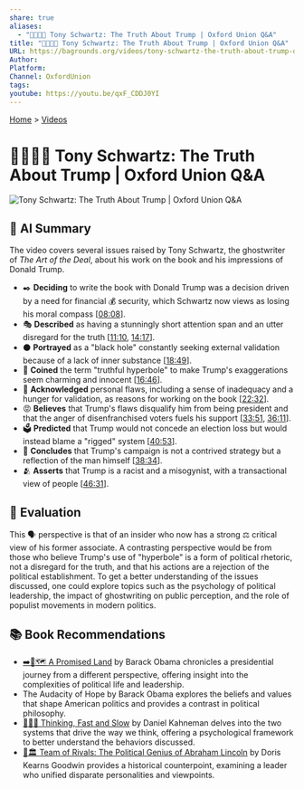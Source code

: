 ```yaml
---
share: true
aliases:
  - "🤥📢👨‍💼 Tony Schwartz: The Truth About Trump | Oxford Union Q&A"
title: "🤥📢👨‍💼 Tony Schwartz: The Truth About Trump | Oxford Union Q&A"
URL: https://bagrounds.org/videos/tony-schwartz-the-truth-about-trump-oxford-union-q-a
Author:
Platform:
Channel: OxfordUnion
tags:
youtube: https://youtu.be/qxF_CDDJ0YI
---
```

[Home](../index.md) > [Videos](./index.md)  
# 🤥📢👨‍💼 Tony Schwartz: The Truth About Trump | Oxford Union Q&A  
![Tony Schwartz: The Truth About Trump | Oxford Union Q&A](https://youtu.be/qxF_CDDJ0YI)  
## 🤖 AI Summary  
The video covers several issues raised by Tony Schwartz, the ghostwriter of *The Art of the Deal*, about his work on the book and his impressions of Donald Trump.  
  
* ✒️ **Deciding** to write the book with Donald Trump was a decision driven by a need for financial 💰 security, which Schwartz now views as losing his moral compass \[[08:08](http://www.youtube.com/watch?v=qxF_CDDJ0YI&t=488)].  
* 🎭 **Described** as having a stunningly short attention span and an utter disregard for the truth \[[11:10](http://www.youtube.com/watch?v=qxF_CDDJ0YI&t=670), [14:17](http://www.youtube.com/watch?v=qxF_CDDJ0YI&t=857)].  
* ⚫️ **Portrayed** as a "black hole" constantly seeking external validation because of a lack of inner substance \[[18:49](http://www.youtube.com/watch?v=qxF_CDDJ0YI&t=1129)].  
* 🤥 **Coined** the term "truthful hyperbole" to make Trump's exaggerations seem charming and innocent \[[16:46](http://www.youtube.com/watch?v=qxF_CDDJ0YI&t=1006)].  
* 🧐 **Acknowledged** personal flaws, including a sense of inadequacy and a hunger for validation, as reasons for working on the book \[[22:32](http://www.youtube.com/watch?v=qxF_CDDJ0YI&t=1352)].  
* 😡 **Believes** that Trump's flaws disqualify him from being president and that the anger of disenfranchised voters fuels his support \[[33:51](http://www.youtube.com/watch?v=qxF_CDDJ0YI&t=2031), [36:11](http://www.youtube.com/watch?v=qxF_CDDJ0YI&t=2171)].  
* 🗳️ **Predicted** that Trump would not concede an election loss but would instead blame a "rigged" system \[[40:53](http://www.youtube.com/watch?v=qxF_CDDJ0YI&t=2453)].  
* 🤝 **Concludes** that Trump's campaign is not a contrived strategy but a reflection of the man himself \[[38:34](http://www.youtube.com/watch?v=qxF_CDDJ0YI&t=2314)].  
* 🫂 **Asserts** that Trump is a racist and a misogynist, with a transactional view of people \[[46:31](http://www.youtube.com/watch?v=qxF_CDDJ0YI&t=2791)].  
  
## 🤔 Evaluation  
This 🗣️ perspective is that of an insider who now has a strong ⚖️ critical view of his former associate. A contrasting perspective would be from those who believe Trump's use of "hyperbole" is a form of political rhetoric, not a disregard for the truth, and that his actions are a rejection of the political establishment. To get a better understanding of the issues discussed, one could explore topics such as the psychology of political leadership, the impact of ghostwriting on public perception, and the role of populist movements in modern politics.  
  
## 📚 Book Recommendations  
* [➡️🌟🗺️ A Promised Land](../books/a-promised-land.md) by Barack Obama chronicles a presidential journey from a different perspective, offering insight into the complexities of political life and leadership.  
* The Audacity of Hope by Barack Obama explores the beliefs and values that shape American politics and provides a contrast in political philosophy.  
* [🤔🐇🐢 Thinking, Fast and Slow](../books/thinking-fast-and-slow.md) by Daniel Kahneman delves into the two systems that drive the way we think, offering a psychological framework to better understand the behaviors discussed.  
* [🤝🏛️ Team of Rivals: The Political Genius of Abraham Lincoln](../books/team-of-rivals-the-political-genius-of-abraham-lincoln.md) by Doris Kearns Goodwin provides a historical counterpoint, examining a leader who unified disparate personalities and viewpoints.